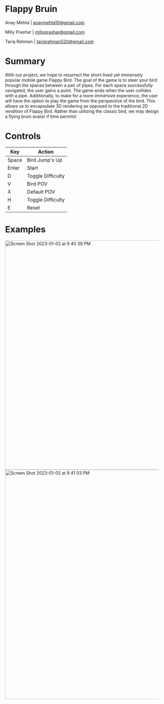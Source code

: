 # Flappy Bruin

Anay Mehta | anaymehta10@gmail.com 

Milly Prashar | millyprashar@gmail.com 

Tariq Rahman | tariqrahman520@gmail.com


# Summary

With our project, we hope to resurrect the short-lived yet immensely popular mobile game Flappy Bird. The goal of the game is to steer your bird through the spaces between a pair of pipes. For each space successfully navigated, the user gains a point. The game ends when the user collides with a pipe. Additionally, to make for a more immersive experience, the user will have the option to play the game from the perspective of the bird. This allows us to encapsulate 3D rendering as opposed to the traditional 2D rendition of Flappy Bird. Rather than utilizing the classic bird, we may design a flying bruin avatar if time permits!


# Controls

| Key     | Action |
| ----------- | ----------- |
| Space | Bird Jump's Up    |
| Enter | Start             |
| D     | Toggle Difficulty |
| V     | Bird POV          |
| X     | Default POV       |
| H     | Toggle Difficulty |
| E     | Reset             |

# Examples

<img width="750" alt="Screen Shot 2023-01-02 at 9 40 39 PM" src="https://user-images.githubusercontent.com/96227149/210305135-63f445de-bda6-4755-8069-c8a60bfb98a7.png">
<img width="750" alt="Screen Shot 2023-01-02 at 9 41 03 PM" src="https://user-images.githubusercontent.com/96227149/210305139-4de8847e-aa1b-4f81-ae1b-8a257d06f6d5.png">


